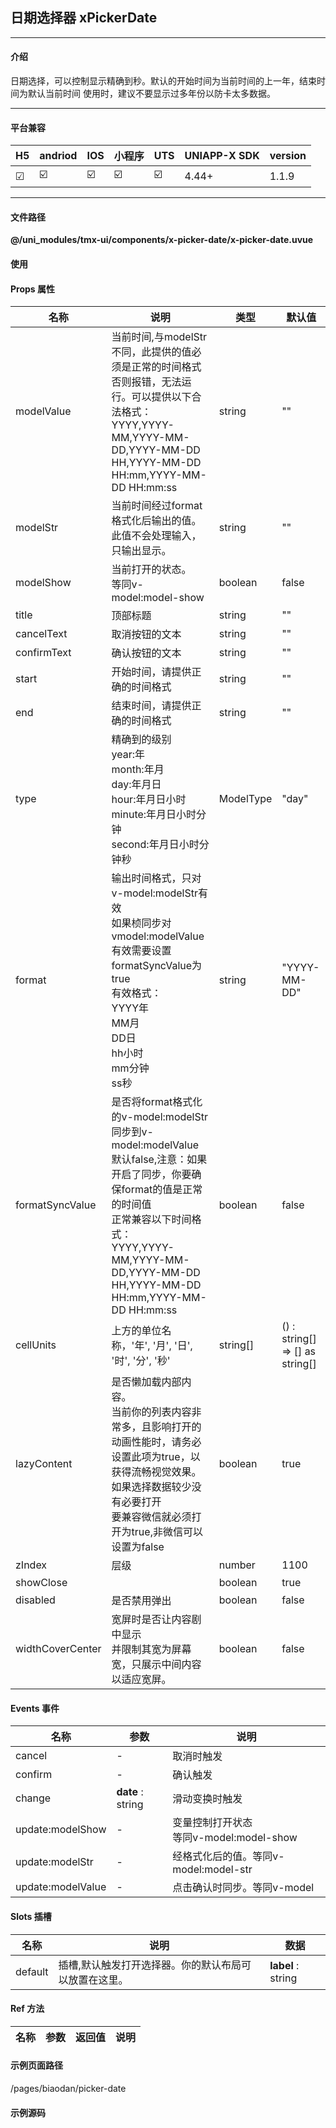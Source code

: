 
## 日期选择器 xPickerDate

***

#### 介绍

日期选择，可以控制显示精确到秒。默认的开始时间为当前时间的上一年，结束时间为默认当前时间
使用时，建议不要显示过多年份以防卡太多数据。

***

#### 平台兼容

| H5 | andriod | IOS | 小程序 | UTS | UNIAPP-X SDK | version |
| --- | --- | --- | --- | --- | --- | --- |
| ☑ | ☑️ | ☑️ | ☑️ | ☑️ | 4.44+ | 1.1.9 |

***

#### 文件路径

**@/uni_modules/tmx-ui/components/x-picker-date/x-picker-date.uvue**

#### 使用

<x-picker-date></x-picker-date>

#### Props 属性

| 名称 | 说明 | 类型 | 默认值 |
| ------ | ---- | ---- | ---- |
| modelValue | 当前时间,与modelStr不同，此提供的值必须是正常的时间格式<br>否则报错，无法运行。可以提供以下合法格式：<br>YYYY,YYYY-MM,YYYY-MM-DD,YYYY-MM-DD HH,YYYY-MM-DD HH:mm,YYYY-MM-DD HH:mm:ss | string | "" |
| modelStr | 当前时间经过format格式化后输出的值。<br>此值不会处理输入，只输出显示。 | string | "" |
| modelShow | 当前打开的状态。<br>等同v-model:model-show | boolean | false |
| title | 顶部标题 | string | "" |
| cancelText | 取消按钮的文本 | string | "" |
| confirmText | 确认按钮的文本 | string | "" |
| start | 开始时间，请提供正确的时间格式 | string | "" |
| end | 结束时间，请提供正确的时间格式 | string | "" |
| type | 精确到的级别<br>year:年<br>month:年月<br>day:年月日<br>hour:年月日小时<br>minute:年月日小时分钟<br>second:年月日小时分钟秒 | ModelType | "day" |
| format | 输出时间格式，只对v-model:modelStr有效<br>如果桢同步对vmodel:modelValue有效需要设置formatSyncValue为true<br>有效格式：<br>YYYY年<br>MM月<br>DD日<br>hh小时<br>mm分钟<br>ss秒 | string | "YYYY-MM-DD" |
| formatSyncValue | 是否将format格式化的v-model:modelStr同步到v-model:modelValue<br>默认false,注意：如果开启了同步，你要确保format的值是正常的时间值<br>正常兼容以下时间格式：<br>YYYY,YYYY-MM,YYYY-MM-DD,YYYY-MM-DD HH,YYYY-MM-DD HH:mm,YYYY-MM-DD HH:mm:ss | boolean | false |
| cellUnits | 上方的单位名称，'年', '月', '日', '时', '分', '秒' | string[] | () : string[] => [] as string[] |
| lazyContent | 是否懒加载内部内容。<br>当前你的列表内容非常多，且影响打开的动画性能时，请务必<br>设置此项为true，以获得流畅视觉效果。如果选择数据较少没有必要打开<br>要兼容微信就必须打开为true,非微信可以设置为false | boolean | true |
| zIndex | 层级 | number | 1100 |
| showClose |  | boolean | true |
| disabled | 是否禁用弹出 | boolean | false |
| widthCoverCenter | 宽屏时是否让内容剧中显示<br>并限制其宽为屏幕宽，只展示中间内容以适应宽屏。 | boolean | false |



#### Events 事件

| 名称 | 参数 | 说明 |
| ------ | ---- | ---- |
| cancel | - | 取消时触发 |
| confirm | - | 确认触发 |
| change | **date** : string | 滑动变换时触发 |
| update:modelShow | - | 变量控制打开状态<br>等同v-model:model-show |
| update:modelStr | - | 经格式化后的值。等同v-model:model-str |
| update:modelValue | - | 点击确认时同步。等同v-model |


#### Slots 插槽

| 名称 | 说明 | 数据 |
| ------ | ---- | ---- |
| default | 插槽,默认触发打开选择器。你的默认布局可以放置在这里。 | **label** : string<br> |


#### Ref 方法

| 名称 | 参数 | 返回值 | 说明 |
| ------ | ---- | ---- | ---- |


#### 示例页面路径

/pages/biaodan/picker-date

#### 示例源码

<template>
	<!-- #ifdef APP -->
	<scroll-view style="flex:1">
	<!-- #endif -->
	<!-- #ifdef MP-WEIXIN -->
	<page-meta :page-style="`background-color:${xThemeConfigBgColor}`">
		<navigation-bar :background-color="xThemeConfigNavBgColor" :front-color="xThemeConfigNavFontColor"></navigation-bar>
	</page-meta>
	<!-- #endif -->
		<x-sheet>
			<x-text font-size="18" class=" text-weight-b mb-8">日期选择器 PickerDate</x-text>
			<x-text color="#999999">日期选择，可以控制显示精确到秒。默认的开始时间为当前时间的上一年，结束时间为默认当前时间</x-text>
		</x-sheet>
		
	
		<x-sheet>
			<x-picker-date v-model="modelValue" :formatSyncValue="true" start="1925-1-1" end="2025-12-5" v-model:model-str="nowVal" type="minute"
				format="YYYY-MM-DD hh:mm">
				<x-button :block="true">打开时间</x-button>
			</x-picker-date>

			<x-sheet :margin="['0','24','0','0']" color="#f5f5f5" dark-color="#333">
				<x-text color="#999999">选中的值：{{modelValue}}</x-text>
				<x-text color="#999999">经format的值：{{nowVal}}</x-text>
			</x-sheet>
		</x-sheet>
		<x-sheet>
			<x-button skin='thin' :block="true" @click="modelValue = '2024-3-21'">赋值2024-3-21</x-button>
		</x-sheet>
		
		<x-sheet>
			<x-text font-size="18" class=" text-weight-b mb-8">内嵌日期选择器 xDateView</x-text>
			<x-date-view  ></x-date-view>
		</x-sheet>
		
		<x-sheet>
			<x-text font-size="18" class=" text-weight-b">精确到秒</x-text>
		</x-sheet>
		<x-sheet>
			<x-picker-date type="second">
				<x-button :block="true">打开时间</x-button>
			</x-picker-date>
		</x-sheet>
	<!-- #ifdef APP -->
	</scroll-view>
	<!-- #endif -->
</template>

<script lang="ts">
	export default {
		data() {

			return {
				nowVal: "",
				modelValue: "2024-10-06 10:10:10",
				
			};
		},
		methods: {
			
		},
	}
</script>

<style lang="scss">

</style>
		
